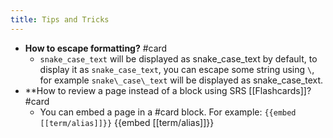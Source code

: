 ```yaml
---
title: Tips and Tricks
---
```


- **How to escape formatting?** #card
	- `snake_case_text` will be displayed as snake_case_text by default, to display it as `snake_case_text`, you can escape some string using `\`, for example `snake\_case\_text` will be displayed as snake\_case\_text.
- **How to review a page instead of a block using SRS [[Flashcards]]? #card
	- You can embed a page in a #card block. For example:
	  `{{embed [[term/alias]]}}`
	  {{embed [[term/alias]]}}